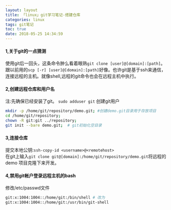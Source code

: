 ```yaml
---
layout: layout
title: 「linux」git学习笔记-搭建仓库
categories: linux
tags: git笔记
toc: true
date: 2018-05-25 14:34:59
---
```

#### 1,关于git的一点猜测
使用git后一回头，这条命令肿么看着眼熟`git clone [user]@[domain]:[path]`。
跟以前用的`scp [-r] [user]@[domain]:[path]`好像。也许git是基于ssh来通信，
连接远程的主机。就像shell,远程的git命令也会在远程主机中执行。
<!--more-->

#### 2,创建远程仓库和用户名
注:先确保已经安装了git。
 `sudo adduser git` 创建git用户
 ``` bash
 mkdir -p /home/git/repository/demo.git; #创建demo.git目录用于存放项目
 cd /home/git/repository; 
 chown -R git:git ../repository;
 git init --bare demo.git;  # git初始化空目录
 ```
#### 3,连接仓库
提交本地公钥:`ssh-copy-id <username>@<remotehost>`  
在git上输入`git clone git@[domain]:/home/git/repository/demo.git`将远程的demo
项目克隆下来开发。

#### 4,禁用git帐户登录远程主机的bash
修改/etc/passwd文件
``` bash
git:x:1004:1004::/home/git:/bin/shell # 改为
git:x:1004:1004::/home/git:/usr/bin/git-shell
```




